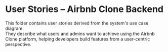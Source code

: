 # User Stories – Airbnb Clone Backend

This folder contains user stories derived from the system's use case diagram.  
They describe what users and admins want to achieve using the Airbnb Clone platform, helping developers build features from a user-centric perspective.
